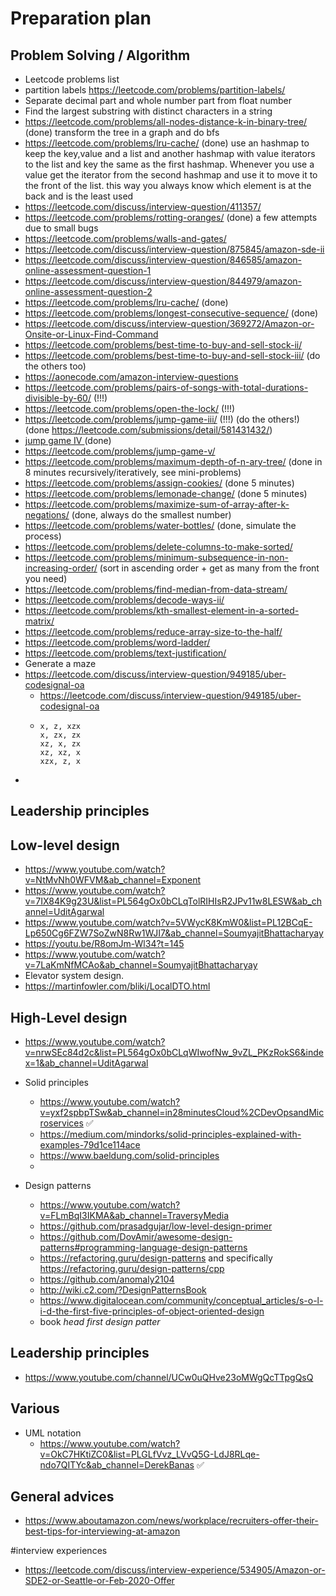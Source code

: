 # Preparation plan

## Problem Solving / Algorithm
- Leetcode problems list
- partition labels https://leetcode.com/problems/partition-labels/
- Separate decimal part and whole number part from float number
- Find the largest substring with distinct characters in a string
- https://leetcode.com/problems/all-nodes-distance-k-in-binary-tree/ (done) transform the tree in a graph and do bfs
- https://leetcode.com/problems/lru-cache/ (done) use an hashmap to keep the key,value and a list and another hashmap  with value iterators to the list and key the same as the first hashmap. Whenever you use a value get the iterator from the second hashmap and use it to move it to the front of the list. this way you always know which element is at the back and is the least used
- https://leetcode.com/discuss/interview-question/411357/
- https://leetcode.com/problems/rotting-oranges/ (done) a few attempts due to small bugs
- https://leetcode.com/problems/walls-and-gates/
- https://leetcode.com/discuss/interview-question/875845/amazon-sde-ii
- https://leetcode.com/discuss/interview-question/846585/amazon-online-assessment-question-1
- https://leetcode.com/discuss/interview-question/844979/amazon-online-assessment-question-2
- https://leetcode.com/problems/lru-cache/ (done)
- https://leetcode.com/problems/longest-consecutive-sequence/ (done)
- https://leetcode.com/discuss/interview-question/369272/Amazon-or-Onsite-or-Linux-Find-Command
- https://leetcode.com/problems/best-time-to-buy-and-sell-stock-ii/
- https://leetcode.com/problems/best-time-to-buy-and-sell-stock-iii/ (do the others too)
- https://aonecode.com/amazon-interview-questions
- https://leetcode.com/problems/pairs-of-songs-with-total-durations-divisible-by-60/ (!!!)
- https://leetcode.com/problems/open-the-lock/ (!!!)
- https://leetcode.com/problems/jump-game-iii/ (!!!) (do the others!) (done https://leetcode.com/submissions/detail/581431432/)
- [jump game IV ](https://leetcode.com/problems/jump-game-iv/submissions/)(done) 
- https://leetcode.com/problems/jump-game-v/
- https://leetcode.com/problems/maximum-depth-of-n-ary-tree/ (done in 8 minutes recursively/iteratively, see mini-problems)
- https://leetcode.com/problems/assign-cookies/ (done 5 minutes)
- https://leetcode.com/problems/lemonade-change/ (done 5 minutes)
- https://leetcode.com/problems/maximize-sum-of-array-after-k-negations/ (done, always do the smallest number)
- https://leetcode.com/problems/water-bottles/ (done, simulate the process)
- https://leetcode.com/problems/delete-columns-to-make-sorted/ 
- https://leetcode.com/problems/minimum-subsequence-in-non-increasing-order/ (sort in ascending order + get as many from the front you need)
- https://leetcode.com/problems/find-median-from-data-stream/
- https://leetcode.com/problems/decode-ways-ii/
- https://leetcode.com/problems/kth-smallest-element-in-a-sorted-matrix/
- https://leetcode.com/problems/reduce-array-size-to-the-half/
- https://leetcode.com/problems/word-ladder/
- https://leetcode.com/problems/text-justification/
- Generate a maze
- https://leetcode.com/discuss/interview-question/949185/uber-codesignal-oa
  - https://leetcode.com/discuss/interview-question/949185/uber-codesignal-oa
  - ```ex. xzxzx OP: 5
    x, z, xzx
	x, zx, zx
	xz, x, zx
	xz, xz, x
	xzx, z, x
    ```
-


## Leadership principles

## Low-level design
- https://www.youtube.com/watch?v=NtMvNh0WFVM&ab_channel=Exponent
- https://www.youtube.com/watch?v=7IX84K9g23U&list=PL564gOx0bCLqTolRIHIsR2JPv11w8LESW&ab_channel=UditAgarwal
- https://www.youtube.com/watch?v=5VWycK8KmW0&list=PL12BCqE-Lp650Cg6FZW7SoZwN8Rw1WJI7&ab_channel=SoumyajitBhattacharyay
- https://youtu.be/R8omJm-Wl34?t=145
- https://www.youtube.com/watch?v=7LaKmNfMCAo&ab_channel=SoumyajitBhattacharyay
- Elevator system design.
- https://martinfowler.com/bliki/LocalDTO.html

## High-Level design
- https://www.youtube.com/watch?v=nrwSEc84d2c&list=PL564gOx0bCLqWIwofNw_9vZL_PKzRokS6&index=1&ab_channel=UditAgarwal

- Solid principles
    - https://www.youtube.com/watch?v=yxf2spbpTSw&ab_channel=in28minutesCloud%2CDevOpsandMicroservices ✅
    - https://medium.com/mindorks/solid-principles-explained-with-examples-79d1ce114ace
    - https://www.baeldung.com/solid-principles
    - 
- Design patterns
    -  https://www.youtube.com/watch?v=FLmBqI3IKMA&ab_channel=TraversyMedia
    - https://github.com/prasadgujar/low-level-design-primer
    - https://github.com/DovAmir/awesome-design-patterns#programming-language-design-patterns
    - https://refactoring.guru/design-patterns and specifically https://refactoring.guru/design-patterns/cpp
    - https://github.com/anomaly2104
    - http://wiki.c2.com/?DesignPatternsBook 
    - https://www.digitalocean.com/community/conceptual_articles/s-o-l-i-d-the-first-five-principles-of-object-oriented-design
    - book *head first design patter*

## Leadership principles
- https://www.youtube.com/channel/UCw0uQHve23oMWgQcTTpgQsQ
## Various
- UML notation 
    - https://www.youtube.com/watch?v=OkC7HKtiZC0&list=PLGLfVvz_LVvQ5G-LdJ8RLqe-ndo7QITYc&ab_channel=DerekBanas ✅


## General advices
- https://www.aboutamazon.com/news/workplace/recruiters-offer-their-best-tips-for-interviewing-at-amazon

#interview experiences
- https://leetcode.com/discuss/interview-experience/534905/Amazon-or-SDE2-or-Seattle-or-Feb-2020-Offer